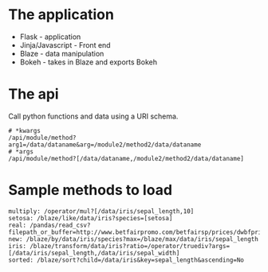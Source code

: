 # The application

* Flask - application
* Jinja/Javascript - Front end
* Blaze - data manipulation
* Bokeh - takes in Blaze and exports Bokeh

# The api

Call python functions and data using a URI schema.

```
# *kwargs
/api/module/method?arg1=/data/dataname&arg=/module2/method2/data/dataname
# *args
/api/module/method?[/data/dataname,/module2/method2/data/dataname]
```

# Sample methods to load

```
multiply: /operator/mul?[/data/iris/sepal_length,10]
setosa: /blaze/like/data/iris?species=[setosa]
real: /pandas/read_csv?filepath_or_buffer=http://www.betfairpromo.com/betfairsp/prices/dwbfpricesukwin07092015.csv
new: /blaze/by/data/iris/species?max=/blaze/max/data/iris/sepal_length
iris: /blaze/transform/data/iris?ratio=/operator/truediv?args=[/data/iris/sepal_length,/data/iris/sepal_width]
sorted: /blaze/sort?child=/data/iris&key=sepal_length&ascending=No
```
